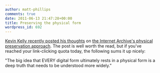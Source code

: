 ```yaml
---
author: matt-phillips
comments: true
date: 2011-06-13 21:47:28+00:00
title: Preserving the physical form
wordpress_id: 692
---
```


[Kevin Kelly recently posted his thoughts](http://www.kk.org/thetechnium/archives/2011/06/when_hard_books.php) on [the Internet Archive's physical preservation approach](http://blog.archive.org/2011/06/06/why-preserve-books-the-new-physical-archive-of-the-internet-archive/). The post is well worth the read, but if you've reached your link-clicking quota today, the following sums it up nicely:

"The big idea that EVERY digital form ultimately rests in a physical form is a deep truth that needs to be understood more widely."
